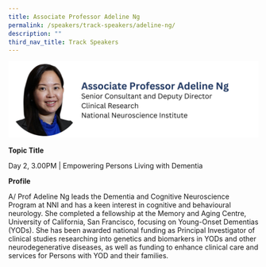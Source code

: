 ```yaml
---
title: Associate Professor Adeline Ng
permalink: /speakers/track-speakers/adeline-ng/
description: ""
third_nav_title: Track Speakers
---
```

<div style="display: flex; flex-wrap: wrap;">
  <div style="flex-basis: 100%; max-width: 100%;">
    <img alt="track speakers 1" src="/images/SpeakersPhoto/adelinengv0.png">
  </div>
</div>

<b>Topic Title</b>

<p id="left">Day 2, 3.00PM | Empowering Persons Living with Dementia</p>

<b>Profile</b>	

A/ Prof Adeline Ng leads the Dementia and Cognitive Neuroscience Program at NNI and has a keen interest in cognitive and behavioural neurology. She completed a fellowship at the Memory and Aging Centre, University of California, San Francisco, focusing on Young-Onset Dementias (YODs). She has been awarded national funding as Principal Investigator of clinical studies researching into genetics and biomarkers in YODs and other neurodegenerative diseases, as well as funding to enhance clinical care and services for Persons with YOD and their families.